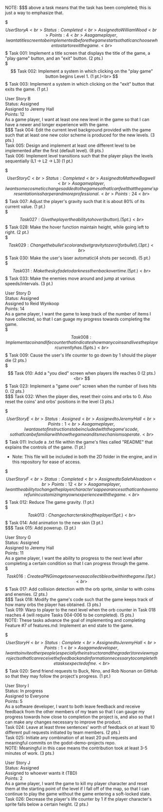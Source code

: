 NOTE: $$$ above a task means that the task has been completed; this is just a way to emphasize that.

$$$
User Story A<br>
Status: Completed<br>
Assigned to William Wood<br>
Points: 4<br>
As a game player, I want a title screen to be implemented before the game start so that I can choose when to start or exit the game.<br>
$$$ Task 001: Implement a title screen that displays the title of the game, a "play game" button, and an "exit" button. (2 pts.)<br>
$$$ Task 002: Implement a system in which clicking on the "play game" button begins Level 1. (1 pt.)<br>
$$$ Task 003: Implement a system in which clicking on the "exit" button that exits the game. (1 pt.)<br>

User Story B<br>
Status: Assigned<br>
Assigned to Jeremy Hall<br>
Points: 12<br>
As a game player, I want at least one new level in the game so that I can have a newer and longer experience with the game.<br>
$$$ Task 004: Edit the current level background provided with the game such that at least one new color scheme is produced for the new levels. (3 pts.)<br>
Task 005: Design and implement at least one different level to be implemented after the first (default level). (8 pts.)<br>
Task 006: Implement level transitions such that the player plays the levels sequentially (L1 -> L2 -> L3) (1 pt.)<br>

$$$
User Story C<br>
Status: Completed<br>
Assigned to Mathew Bagwell<br>
As a game player, I want some cosmetic changes added to the game so that I can feel that the game's presentation is sharper and more professional.<br>
Points: 24<br>
$$$ Task 007: Adjust the player's gravity such that it is about 80% of its current value. (1 pt.)<br>
$$$ Task 027: Give the player the ability to hover(button). (5 pt.)<br>
$$$ Task 028: Make the hover function maintain height, while going left to right. (2 pt.)<br>
$$$ Task 029: Change the bullet's color and set gravity to zero(for bullet). (3 pt.)<br>
$$$ Task 030: Make the user's laser automatic(4 shots per second). (5 pt.)<br>
$$$ Task 031: Make the sky fade to darkness then back over time. (5 pt.)<br>
$$$ Task 033: Make the enemies move around and jump at various speeds/intervals. (3 pt.)<br>

User Story D<br>
Status: Assigned<br>
Assigned to Reid Wynkoop<br>
Points: 14<br>
As a game player, I want the game to keep track of the number of items I have collected, so that I can guage my progress towards completing the game.<br>
$$$ Task 008: Implement a coin and life counter that indicates how many coins and lives the player currently has. (5 pts.)<br> 
$$$ Task 009: Cause the user's life counter to go down by 1 should the player die (2 pts.)<br>
$$$ Task 010: Add a "you died" screen when players life reaches 0 (2 pts.)<br>
$$$ Task 023: Implement a "game over" screen when the number of lives hits 0. (2 pts.)<br>
$$$ Task 032: When the player dies, reset their coins and orbs to 0. Also reset the coins' and orbs' positions in the level (3 pts.)

$$$
User Story E<br>
Status: Assigned<br>
Assigned to Jeremy Hall<br>
Points: 1<br>
As a game player, I want a set of instructions to be included with the game's code, so that I can be familiar with how the game and its mechanisms operate.<br>
$$$ Task 011: Include a .txt file within the game's files called "README" that explains the controls of the game. (1 pt.)
  * Note: This file will be included in both the 2D folder in the engine, and in this repository for ease of access.<br>

$$$
User Story F<br>
Status: Completed<br>
Assigned to Saleh Alsadoon<br>
Points: 12<br>
As a game player, I want the ability to change the player character's appearance so that I can have more fun in customizing my own experience with the game.<br>
$$$ Task 012: Reduce The game gravity. (1 pt.)<br>
$$$ Task 013: Change charcter skin of the player (5 pt.)<br>
$$$ Task 014: Add animation to the new skin (3 pt.)<br>
$$$ Task 015: Add powerup. (3 pt.)<br>

User Story G<br>
Status: Assigned<br>
Assigned to Jeremy Hall<br>
Points: 11<br>
As a game player, I want the ability to progress to the next level after completing a certain condition so that I can progress through the game.<br>
$$$ Task 016: Create a PNG image to serve as a collectible orb within the game. (1 pt.)<br>
$$$ Task 017: Add collision detection with the orb sprite, similar to with coins and enemies. (2 pts.)<br>
$$$ Task 018: Modify the game's code such that the game keeps track of how many orbs the player has obtained. (3 pts.)<br>
Task 019: Warp to player to the next level when the orb counter in Task 018 reaches 4 (will require Tasks 004-006 to be completed). (5 pts.)<br>
NOTE: These tasks advance the goal of implementing and completing Feature #7 of features.md: Implement an end state to the game.

$$$
User Story H<br>
Status: Complete<br>
Assigned to Jeremy Hall<br>
Points: 1<br>
As a game developer, I want to invite other people (especially the instructor and the grader) to review my project so that I can receive the feedback and information necessary to complete the tasks expected of me.<br>
$$$ Task 020: Send friend requests to Buck, Nino, and Rob Noonan on GitHub so that they may follow the project's progress. (1 pt.)<br>

User Story I<br>
Status: In progress<br>
Assigned to Everyone<br>
Points: 5<br>
As a software developer, I want to both leave feedback and receive feedback from the other members of my team so that I can gauge my progress towards how close to completion the project is, and also so that I can make any changes necessary to improve the product.<br>
Task 024: Leave at least three sentences' worth of feedback on at least 10 different pull requests initiated by team members. (2 pts.) <br>
Task 025: Initiate any combination of at least 20 pull requests and meaningful commits on the godot-demo-projects repo.<br>
NOTE: Meaningful in this case means the contribution took at least 3-5 minutes of work. (3 pts.)

User Story J<br>
Status: Assigned<br>
Assigned to whoever wants it (TBD)<br>
Points: 2<br>
As a game player, I want the game to kill my player character and reset them at the starting point of the level if I fall off of the map, so that I can continue to play the game without the game entering a soft-locked state.<br>
Task 026: Decrease the player's life counter by 1 if the player character's sprite falls below a certain height. (2 pts.) <br>
